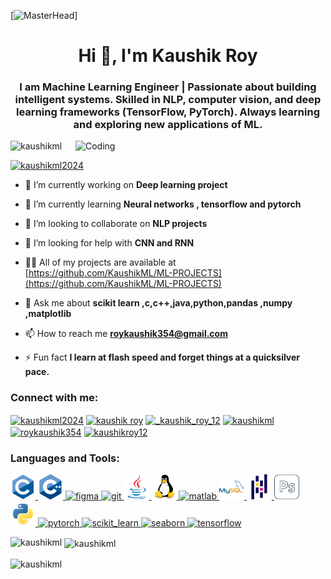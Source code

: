[![MasterHead](https://cdn4.vectorstock.com/i/1000x1000/35/43/machine-learning-colored-horizontal-banner-vector-34243543.jpg)]
<h1 align="center">Hi 👋, I'm Kaushik Roy</h1>
<h3 align="center">I am Machine Learning Engineer | Passionate about building intelligent systems. Skilled in NLP, computer vision, and deep learning frameworks (TensorFlow, PyTorch). Always learning and exploring new applications of ML.</h3>

<img align="right" alt="Coding" width="400" src="https://analyticsindiamag.com/wp-content/uploads/2018/05/nural-network_3.gif">

<p align="left"> <img src="https://komarev.com/ghpvc/?username=kaushikml&label=Profile%20views&color=0e75b6&style=flat" alt="kaushikml" /> </p>

<p align="left"> <a href="https://twitter.com/kaushikml2024" target="blank"><img src="https://img.shields.io/twitter/follow/kaushikml2024?logo=twitter&style=for-the-badge" alt="kaushikml2024" /></a> </p>

- 🔭 I’m currently working on **Deep learning project**

- 🌱 I’m currently learning **Neural networks , tensorflow and pytorch**

- 👯 I’m looking to collaborate on **NLP projects**

- 🤝 I’m looking for help with **CNN and RNN**

- 👨‍💻 All of my projects are available at [https://github.com/KaushikML/ML-PROJECTS](https://github.com/KaushikML/ML-PROJECTS)

- 💬 Ask me about **scikit learn ,c,c++,java,python,pandas ,numpy ,matplotlib**

- 📫 How to reach me **roykaushik354@gmail.com**

- ⚡ Fun fact **I learn at flash speed and forget things at a quicksilver pace.**

<h3 align="left">Connect with me:</h3>
<p align="left">
<a href="https://twitter.com/kaushikml2024" target="blank"><img align="center" src="https://raw.githubusercontent.com/rahuldkjain/github-profile-readme-generator/master/src/images/icons/Social/twitter.svg" alt="kaushikml2024" height="30" width="40" /></a>
<a href="https://linkedin.com/in/kaushik roy" target="blank"><img align="center" src="https://raw.githubusercontent.com/rahuldkjain/github-profile-readme-generator/master/src/images/icons/Social/linked-in-alt.svg" alt="kaushik roy" height="30" width="40" /></a>
<a href="https://instagram.com/_kaushik_roy_12" target="blank"><img align="center" src="https://raw.githubusercontent.com/rahuldkjain/github-profile-readme-generator/master/src/images/icons/Social/instagram.svg" alt="_kaushik_roy_12" height="30" width="40" /></a>
<a href="https://www.codechef.com/users/kaushikml" target="blank"><img align="center" src="https://cdn.jsdelivr.net/npm/simple-icons@3.1.0/icons/codechef.svg" alt="kaushikml" height="30" width="40" /></a>
<a href="https://www.hackerrank.com/roykaushik354" target="blank"><img align="center" src="https://raw.githubusercontent.com/rahuldkjain/github-profile-readme-generator/master/src/images/icons/Social/hackerrank.svg" alt="roykaushik354" height="30" width="40" /></a>
<a href="https://www.leetcode.com/kaushikroy12" target="blank"><img align="center" src="https://raw.githubusercontent.com/rahuldkjain/github-profile-readme-generator/master/src/images/icons/Social/leet-code.svg" alt="kaushikroy12" height="30" width="40" /></a>
</p>

<h3 align="left">Languages and Tools:</h3>
<p align="left"> <a href="https://www.cprogramming.com/" target="_blank" rel="noreferrer"> <img src="https://raw.githubusercontent.com/devicons/devicon/master/icons/c/c-original.svg" alt="c" width="40" height="40"/> </a> <a href="https://www.w3schools.com/cpp/" target="_blank" rel="noreferrer"> <img src="https://raw.githubusercontent.com/devicons/devicon/master/icons/cplusplus/cplusplus-original.svg" alt="cplusplus" width="40" height="40"/> </a> <a href="https://www.figma.com/" target="_blank" rel="noreferrer"> <img src="https://www.vectorlogo.zone/logos/figma/figma-icon.svg" alt="figma" width="40" height="40"/> </a> <a href="https://git-scm.com/" target="_blank" rel="noreferrer"> <img src="https://www.vectorlogo.zone/logos/git-scm/git-scm-icon.svg" alt="git" width="40" height="40"/> </a> <a href="https://www.java.com" target="_blank" rel="noreferrer"> <img src="https://raw.githubusercontent.com/devicons/devicon/master/icons/java/java-original.svg" alt="java" width="40" height="40"/> </a> <a href="https://www.linux.org/" target="_blank" rel="noreferrer"> <img src="https://raw.githubusercontent.com/devicons/devicon/master/icons/linux/linux-original.svg" alt="linux" width="40" height="40"/> </a> <a href="https://www.mathworks.com/" target="_blank" rel="noreferrer"> <img src="https://upload.wikimedia.org/wikipedia/commons/2/21/Matlab_Logo.png" alt="matlab" width="40" height="40"/> </a> <a href="https://www.mysql.com/" target="_blank" rel="noreferrer"> <img src="https://raw.githubusercontent.com/devicons/devicon/master/icons/mysql/mysql-original-wordmark.svg" alt="mysql" width="40" height="40"/> </a> <a href="https://pandas.pydata.org/" target="_blank" rel="noreferrer"> <img src="https://raw.githubusercontent.com/devicons/devicon/2ae2a900d2f041da66e950e4d48052658d850630/icons/pandas/pandas-original.svg" alt="pandas" width="40" height="40"/> </a> <a href="https://www.photoshop.com/en" target="_blank" rel="noreferrer"> <img src="https://raw.githubusercontent.com/devicons/devicon/master/icons/photoshop/photoshop-line.svg" alt="photoshop" width="40" height="40"/> </a> <a href="https://www.python.org" target="_blank" rel="noreferrer"> <img src="https://raw.githubusercontent.com/devicons/devicon/master/icons/python/python-original.svg" alt="python" width="40" height="40"/> </a> <a href="https://pytorch.org/" target="_blank" rel="noreferrer"> <img src="https://www.vectorlogo.zone/logos/pytorch/pytorch-icon.svg" alt="pytorch" width="40" height="40"/> </a> <a href="https://scikit-learn.org/" target="_blank" rel="noreferrer"> <img src="https://upload.wikimedia.org/wikipedia/commons/0/05/Scikit_learn_logo_small.svg" alt="scikit_learn" width="40" height="40"/> </a> <a href="https://seaborn.pydata.org/" target="_blank" rel="noreferrer"> <img src="https://seaborn.pydata.org/_images/logo-mark-lightbg.svg" alt="seaborn" width="40" height="40"/> </a> <a href="https://www.tensorflow.org" target="_blank" rel="noreferrer"> <img src="https://www.vectorlogo.zone/logos/tensorflow/tensorflow-icon.svg" alt="tensorflow" width="40" height="40"/> </a> </p>

<p><img align="left" src="https://github-readme-stats.vercel.app/api/top-langs?username=kaushikml&show_icons=true&locale=en&layout=compact" alt="kaushikml" /></p>

<p>&nbsp;<img align="center" src="https://github-readme-stats.vercel.app/api?username=kaushikml&show_icons=true&locale=en" alt="kaushikml" /></p>

<p><img align="center" src="https://github-readme-streak-stats.herokuapp.com/?user=kaushikml&" alt="kaushikml" /></p>
